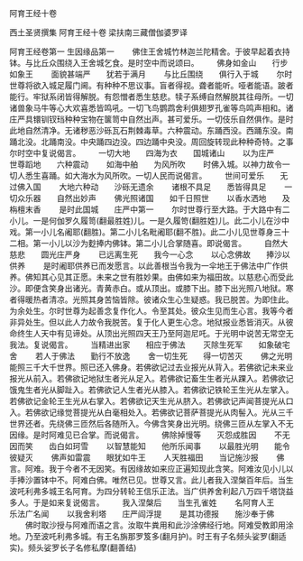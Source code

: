 <!-- { "loadSidebar": true } -->
阿育王经十卷


西土圣贤撰集
阿育王经十卷
梁扶南三藏僧伽婆罗译


阿育王经卷第一
生因缘品第一
　　佛住王舍城竹林迦兰陀精舍。于彼早起着衣持钵。与比丘众围绕入王舍城乞食。是时空中而说颂曰。
　　佛身如金山　　行步如象王
　　面貌甚端严　　犹若于满月
　　与比丘围绕　　俱行入于城
　　尔时世尊将欲入城足履门阃。有种种不思议事。盲者得视。聋者能听。哑者能语。跛者能行。牢狱系闭皆得解脱。有怨憎者悉生慈悲。犊子系缚自然解脱其往母所。一切诸兽象马牛等心大欢喜悉皆鸣吼。一切飞鸟鹦鹉舍利俱翅罗孔雀等鸟鸣声相和。诸庄严具镮钏钗珰种种宝物在箧笥中自然出声。甚可爱乐。一切伎乐自然俱作。是时此地自然清净。无诸秽恶沙砾瓦石荆棘毒草。六种震动。东踊西没。西踊东没。南踊北没。北踊南没。中央踊四边没。四边踊中央没。周回旋转现此种种奇特。之事尔时空中复说偈言。
　　一切大地　　四海为衣　　国城诸山
　　以为庄严　　世尊蹈地　　六种震动
　　如海中舶　　为风所吹
　　时佛入城。以神力故令一切人悉生喜踊。如大海水为风所吹。一切人民而说偈言。
　　世间可爱乐　　无过佛入国
　　大地六种动　　沙砾无遗余
　　诸根不具足　　悉皆得具足
　　一切众乐器　　自然出妙声
　　佛光照诸国　　如千日照世
　　以香水洒地　　及栴檀末香
　　是时此国城　　庄严中第一
　　尔时世尊行至大路。于大路中有二小儿。一是何伽罗久履笥(翻最胜姓)儿。一是久履笴(翻胜姓)儿。此二小儿在沙中戏。第一小儿名阇耶(翻胜)。第二小儿名毗阇耶(翻不胜)。此二小儿见世尊身三十二相。第一小儿以沙为麨捧内佛钵。第二小儿合掌随喜。即说偈言。
　　自然大慈悲　　圆光庄严身
　　已远离生死　　我今一心念
　　以心念佛故　　捧沙以供养
　　是时阇耶供养已而发愿言。以此善根当令我为一伞地王于佛法中广作供养。佛知其心见其正愿。未来之世有胜妙果。由佛如来为福田故。以慈悲心而受此沙。即便含笑身出诸光。青黄赤白。或从顶出。或膝下出。膝下出光照八地狱。寒者得暖热者清凉。光照其身苦恼皆除。彼诸众生心生疑惑。我已脱苦。为即住此。为余处生。尔时世尊为起善念复作化人。令至其处。彼众生见而生心言。我等今者非异处生。但以此人力故令我脱苦。复于化人更生心念。地狱报业悉皆消灭。从彼命终生人天中有见谛处。从顶出光照四天王乃至阿迦尼吒。于光明中说苦无常空无我法。复说偈言。
　　当精进出家　　相应于佛法
　　灭除生死军　　如象破宅舍
　　若人于佛法　　勤行不放逸
　　舍一切生死　　得一切苦灭
　　佛之光明能照三千大千世界。照已还入佛身。若佛欲记过去业报光从背入。若佛欲记未来业报光从前入。若佛欲记地狱生者光从足入。若佛欲记畜生生者光从踝入。若佛欲记饿鬼生者光从脚趾入。若佛欲记人生者光从膝入。若佛欲记铁轮王生光从左掌入。若佛欲记金轮王生光从右掌入。若佛欲记天生光从脐入。若佛欲记声闻菩提光从口入。若佛欲记缘觉菩提光从白毫相处入。若佛欲记菩萨菩提光从肉髻入。光从三千世界还者。先绕佛三匝然后各随所入。今佛含笑身出光明。绕佛三匝从左掌入不无因缘。是时阿难见已合掌。而说偈言。
　　佛除掉慢等　　灭怨成胜因
　　不无因而笑　　齿白如珂雪
　　以智慧能知　　他所乐闻事
　　以最胜光明　　能令彼疑灭
　　佛声如雷震　　眼犹如牛王
　　人天胜福田　　当记施沙报
　　佛言。阿难。我于今者不无因笑。有因缘故如来应正遍知现此含笑。阿难汝见小儿以手捧沙置钵中不。阿难白佛。唯然已见。世尊又言。此儿者我入涅槃百年后。当生波吒利弗多城王名阿育。为四分转轮王信乐正法。当广供养舍利起八万四千塔饶益多人。于是如来复说偈言。
　　我入涅槃后　　当生孔雀姓
　　名阿育人王　　乐法广名闻
　　以我舍利塔　　庄严阎浮提
　　是其功德报　　施沙奉于佛
　　佛时取沙授与阿难而语之言。汝取牛粪用和此沙涂佛经行地。阿难受教即用涂地。乃至波吒利弗多城。有王名旃那罗笈多(翻月护)。时王有子名频头娑罗(翻适实)。频头娑罗长子名修私摩(翻善结)
